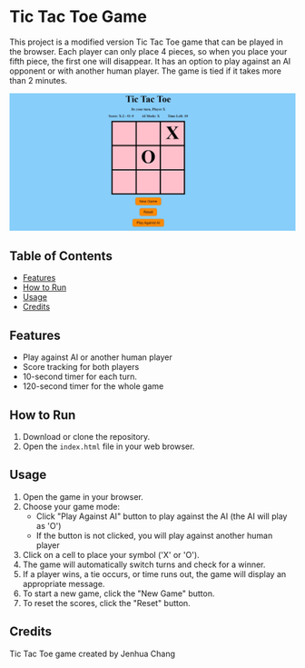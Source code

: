 # Tic Tac Toe Game

This project is a modified version Tic Tac Toe game that can be played in the browser. Each player can only place 4 pieces, so when you place your fifth piece, the first one will disappear. It has an option to play against an AI opponent or with another human player. The game is tied if it takes more than 2 minutes.

![ScreenShot](SS1.jpg)

## Table of Contents

- [Features](#features)
- [How to Run](#how-to-run)
- [Usage](#usage)
- [Credits](#credits)

## Features

- Play against AI or another human player
- Score tracking for both players
- 10-second timer for each turn.
- 120-second timer for the whole game

## How to Run

1. Download or clone the repository.
2. Open the `index.html` file in your web browser.

## Usage

1. Open the game in your browser.
2. Choose your game mode:
   - Click "Play Against AI" button to play against the AI (the AI will play as 'O')
   - If the button is not clicked, you will play against another human player
3. Click on a cell to place your symbol ('X' or 'O').
4. The game will automatically switch turns and check for a winner.
5. If a player wins, a tie occurs, or time runs out, the game will display an appropriate message.
6. To start a new game, click the "New Game" button.
7. To reset the scores, click the "Reset" button.

## Credits

Tic Tac Toe game created by Jenhua Chang
